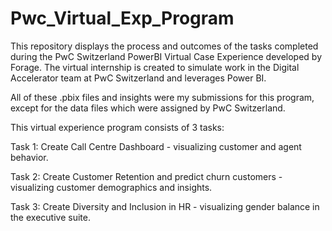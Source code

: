 # Pwc_Virtual_Exp_Program

This repository displays the process and outcomes of the tasks completed during the PwC Switzerland PowerBI Virtual Case Experience developed by Forage. The virtual internship is created to simulate work in the Digital Accelerator team at PwC Switzerland and leverages Power BI.

All of these .pbix files and insights were my submissions for this program, except for the data files which were assigned by PwC Switzerland.

This virtual experience program consists of 3 tasks:

Task 1: Create Call Centre Dashboard - visualizing customer and agent behavior.

Task 2: Create Customer Retention and predict churn customers - visualizing customer demographics and insights.

Task 3: Create Diversity and Inclusion in HR - visualizing gender balance in the executive suite.
